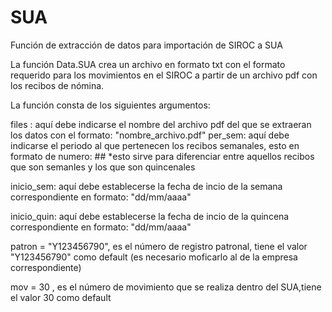 # SUA
Función de extracción de datos para importación de SIROC a SUA

La función Data.SUA crea un archivo en formato txt con el formato requerido para los movimientos en el SIROC a partir de un archivo pdf con los recibos de nómina.

La función consta de los siguientes argumentos:

files : aquí debe indicarse el nombre del archivo pdf del que se extraeran los datos con el formato: "nombre_archivo.pdf" per_sem: aquí debe indicarse el periodo al que pertenecen los recibos semanales, esto en formato de numero: ## *esto sirve para diferenciar entre aquellos recibos que son semanles y los que son quincenales

inicio_sem: aquí debe establecerse la fecha de incio de la semana correspondiente en formato: "dd/mm/aaaa"

inicio_quin: aquí debe establecerse la fecha de incio de la quincena correspondiente en formato: "dd/mm/aaaa"

patron = "Y123456790", es el número de registro patronal, tiene el valor "Y123456790" como default (es necesario moficarlo al de la empresa correspondiente)

mov = 30 , es el número de movimiento que se realiza dentro del SUA,tiene el valor 30 como default
